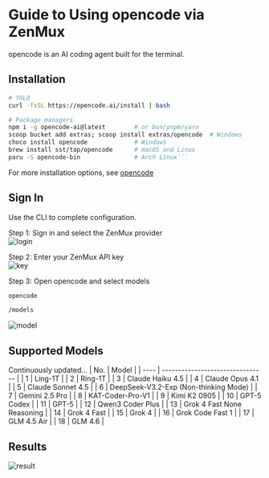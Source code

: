 # Guide to Using opencode via ZenMux

opencode is an AI coding agent built for the terminal.

## Installation

```bash
# YOLO
curl -fsSL https://opencode.ai/install | bash

# Package managers
npm i -g opencode-ai@latest        # or bun/pnpm/yarn
scoop bucket add extras; scoop install extras/opencode  # Windows
choco install opencode             # Windows
brew install sst/tap/opencode      # macOS and Linux
paru -S opencode-bin               # Arch Linux```
```
For more installation options, see [opencode](https://opencode.ai/docs/#install)

## Sign In

Use the CLI to complete configuration.

Step 1: Sign in and select the ZenMux provider  
![login](https://cdn.marmot-cloud.com/storage/zenmux/2025/10/30/PdPJcCv/opencode-login.jpg)

Step 2: Enter your ZenMux API key  
![key](https://cdn.marmot-cloud.com/storage/zenmux/2025/10/30/nhMPtje/opencode-key.jpg)

Step 3: Open opencode and select models
```bash
opencode 

/models
```
![model](https://cdn.marmot-cloud.com/storage/zenmux/2025/10/30/p7oX3KY/opencode-models.png)

## Supported Models
Continuously updated...
| No. | Model                        |
| ---- | -------------------------------- |
| 1    | Ling-1T   |
| 2    | Ring-1T   |
| 3    | Claude Haiku 4.5    |
| 4    | Claude Opus 4.1     |
| 5    | Claude Sonnet 4.5     |
| 6    | DeepSeek-V3.2-Exp (Non-thinking Mode)     |
| 7    | Gemini 2.5 Pro                   |
| 8    | KAT-Coder-Pro-V1               |
| 9    | Kimi K2 0905          |
| 10   | GPT-5 Codex          |
| 11   | GPT-5 |
| 12   | Qwen3 Coder Plus         |
| 13   | Grok 4 Fast None Reasoning          |
| 14   | Grok 4 Fast        |
| 15   | Grok 4            |
| 16   | Grok Code Fast 1            |
| 17   | GLM 4.5 Air            |
| 18   | GLM 4.6            |

## Results
![result](https://cdn.marmot-cloud.com/storage/zenmux/2025/10/30/6oFggTa/opencode-result.jpg)